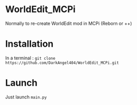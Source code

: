 # WorldEdit_MCPi

Normally to re-create WorldEdit mod in MCPi (Reborn or ++)

# Installation

In a terminal :
`git clone https://github.com/DarkAngel404/WorldEdit_MCPi.git`

# Launch

Just launch `main.py`
